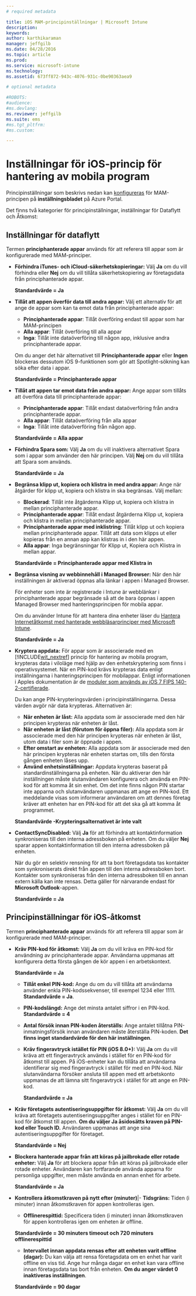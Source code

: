 ```yaml
---
# required metadata

title: iOS MAM-principinställningar | Microsoft Intune
description:
keywords:
author: karthikaraman
manager: jeffgilb
ms.date: 04/28/2016
ms.topic: article
ms.prod:
ms.service: microsoft-intune
ms.technology:
ms.assetid: 673ff872-943c-4076-931c-0be90363aea9

# optional metadata

#ROBOTS:
#audience:
#ms.devlang:
ms.reviewer: jeffgilb
ms.suite: ems
#ms.tgt_pltfrm:
#ms.custom:

---
```


#  Inställningar för iOS-princip för hantering av mobila program
Principinställningar som beskrivs nedan kan [konfigureras](create-and-deploy-mobile-app-management-policies-with-microsoft-intune.md) för MAM-principen på **inställningsbladet** på Azure Portal.

Det finns två kategorier för principinställningar, inställningar för Dataflytt och Åtkomst:

##  Inställningar för dataflytt
Termen **principhanterade appar** används för att referera till appar som är konfigurerade med MAM-principer.

- **Förhindra iTunes- och iCloud-säkerhetskopieringar:** Välj **Ja** om du vill förhindra eller **Nej** om du vill tillåta säkerhetskopiering av företagsdata från principhanterade appar.

  **Standardvärde = Ja**

- **Tillåt att appen överför data till andra appar:**   Välj ett alternativ för att ange de appar som kan ta emot data från principhanterade appar:
  - **Principhanterade appar**: Tillåt överföring endast till appar som har MAM-principen
  - **Alla appar**: Tillåt överföring till alla appar
  - **Inga**: Tillåt inte dataöverföring till någon app, inklusive andra principhanterade appar.

  Om du anger det här alternativet till **Principhanterade appar** eller **Ingen** blockeras dessutom iOS 9-funktionen som gör att Spotlight-sökning kan söka efter data i appar.

  **Standardvärde = Principhanterade appar**

- **Tillåt att appen tar emot data från andra appar:**  Ange appar som tillåts att överföra data till principhanterade appar:
  -  **Principhanterade appar**: Tillåt endast dataöverföring från andra principhanterade appar.
  -  **Alla appar**: Tillåt dataöverföring från alla appar
  -  **Inga**: Tillåt inte dataöverföring från någon app.

  **Standardvärde = Alla appar**

- **Förhindra Spara som:** Välj **Ja** om du vill inaktivera alternativet Spara som i appar som använder den här principen. Välj **Nej** om du vill tillåta att Spara som används.

  **Standardvärde = Ja**

- **Begränsa klipp ut, kopiera och klistra in med andra appar:** Ange när åtgärder för klipp ut, kopiera och klistra in ska begränsas. Välj mellan:
  -   **Blockerad**: Tillåt inte åtgärderna Klipp ut, kopiera och klistra in mellan principhanterade appar.
  -   **Principhanterade appar**: Tillåt endast åtgärderna Klipp ut, kopiera och klistra in mellan principhanterade appar.
  -   **Principhanterade appar med inklistring**: Tillåt klipp ut och kopiera mellan principhanterade appar. Tillåt att data som klipps ut eller kopieras från en annan app kan klistras in i den här appen.
  - **Alla appar**: Inga begränsningar för Klipp ut, Kopiera och Klistra in mellan appar.

  **Standardvärde = Principhanterade appar med Klistra in**

- **Begränsa visning av webbinnehåll i Managed Browser:** När den här inställningen är aktiverad öppnas alla länkar i appen i Managed Browser.

  För enheter som inte är registrerade i Intune är webblänkar i principhanterade appar begränsade så att de bara öppnas i appen Managed Browser med hanteringsprincipen för mobila appar.

  Om du använder Intune för att hantera dina enheter läser du [Hantera Internetåtkomst med hanterade webbläsarprinciper med Microsoft Intune](manage-internet-access-using-managed-browser-policies.md).

    **Standardvärde = Ja**

- **Kryptera appdata:** För appar som är associerade med en [!INCLUDE[wit_nextref](../includes/wit_nextref_md.md)] princip för hantering av mobila program, krypteras data i viloläge med hjälp av den enhetskryptering som finns i operativsystemet. När en PIN-kod krävs krypteras data enligt inställningarna i hanteringsprincipen för mobilappar. Enligt informationen i Apples dokumentation är de [moduler som används av iOS 7 FIPS 140-2-certifierade](http://support.apple.com/en-us/HT202739).

  Du kan ange PIN-krypteringsvärden i principinställningarna.  Dessa värden avgör när data krypteras. Alternativen är:
  - **När enheten är låst:** Alla appdata som är associerade med den här principen krypteras när enheten är låst.
  -   **När enheten är låst (förutom för öppna filer):** Alla appdata som är associerade med den här principen krypteras när enheten är låst, utom data i filer som är öppnade i appen.
  -   **Efter omstart av enheten:** Alla appdata som är associerade med den här principen krypteras när enheten startas om, tills den första gången enheten låses upp.
  -   **Använd enhetsinställningar:** Appdata krypteras baserat på standardinställningarna på enheten.
  När du aktiverar den här inställningen måste slutanvändaren konfigurera och använda en PIN-kod för att komma åt sin enhet.  Om det inte finns någon PIN startar inte apparna och slutanvändaren uppmanas att ange en PIN-kod. Ett meddelande visas som informerar användaren om att dennes företag kräver att enheten har en PIN-kod för att det ska gå att komma åt programmet.

  **Standardvärde -Krypteringsalternativet är inte valt**
- **ContactSyncDisabled:**  Välj **Ja** för att förhindra att kontaktinformation synkroniseras till den interna adressboken på enheten. Om du väljer **Nej** sparar appen kontaktinformation till den interna adressboken på enheten.

  När du gör en selektiv rensning för att ta bort företagsdata tas kontakter som synkroniserats direkt från appen till den interna adressboken bort. Kontakter som synkroniseras från den interna adressboken till en annan extern källa kan inte rensas. Detta gäller för närvarande endast för **Microsoft Outlook**-appen.

  **Standardvärde = Ja**
##  Principinställningar för iOS-åtkomst
Termen **principhanterade appar** används för att referera till appar som är konfigurerade med MAM-principer.
- **Kräv PIN-kod för åtkomst:** Välj **Ja** om du vill kräva en PIN-kod för användning av principhanterade appar. Användarna uppmanas att konfigurera detta första gången de kör appen i en arbetskontext.

  **Standardvärde = Ja**
    -  **Tillåt enkel PIN-kod:** Ange du om du vill tillåta att användarna använder enkla PIN-kodssekvenser, till exempel 1234 eller 1111. **Standardvärde = Ja**.
    - **PIN-kodslängd:** Ange det minsta antalet siffror i en PIN-kod. **Standardvärde = 4**
    - **Antal försök innan PIN-koden återställs:** Ange antalet tillåtna PIN-inmatningsförsök innan användaren måste återställa PIN-koden.
  **Det finns inget standardvärde för den här inställningen**.

  - **Kräv fingeravtryck istället för PIN (iOS 8.0+):** Välj **Ja** om du vill kräva att ett fingeravtryck används i stället för en PIN-kod för åtkomst till appen.
På iOS-enheter kan du tillåta att användarna identifierar sig med fingeravtryck i stället för med en PIN-kod. När slutanvändarna försöker ansluta till appen med ett arbetskonto uppmanas de att lämna sitt fingeravtryck i stället för att ange en PIN-kod.

    **Standardvärde = Ja**
- **Kräv företagets autentiseringsuppgifter för åtkomst:** Välj **Ja** om du vill kräva att företagets autentiseringsuppgifter anges i stället för en PIN-kod för åtkomst till appen. **Om du väljer Ja åsidosätts kraven på PIN-kod eller Touch ID.** Användaren uppmanas att ange sina autentiseringsuppgifter för företaget.

  **Standardvärde = Nej**
- **Blockera hanterade appar från att köras på jailbrokade eller rotade enheter:** Välj **Ja** för att blockera appar från att köras på jailbrokade eller rotade enheter. Användaren kan fortfarande använda apparna för personliga uppgifter, men måste använda en annan enhet för arbete.

  **Standardvärde = Ja**
- **Kontrollera åtkomstkraven på nytt efter (minuter)**|-   **Tidsgräns:** Tiden (i minuter) innan åtkomstkraven för appen kontrolleras igen.
  -   **Offlinerespittid:** Specificera tiden (i minuter) innan åtkomstkraven för appen kontrolleras igen om enheten är offline.

  **Standardvärde = 30 minuters timeout och 720 minuters offlinerespittid**
  - **Intervallet innan appdata rensas efter att enheten varit offline (dagar):** Du kan välja att rensa företagsdata om en enhet har varit offline en viss tid.  Ange hur många dagar en enhet kan vara offline innan företagsdata tas bort från enheten. **Om du anger värdet 0 inaktiveras inställningen**.

  **Standardvärde = 90 dagar**


<!--HONumber=May16_HO3-->



